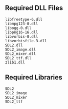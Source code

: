## Required DLL Files
```
libfreetype-6.dll
libmpg123-0.dll
libogg-0.dll
libpng16-16.dll
libvorbis-0.dll
libvorbisfile-3.dll
SDL2.dll
SDL2_image.dll
SDL2_mixer.dll
SDL2_ttf.dll
zlib1.dll
```

## Required Libraries
```
SDL2
SDL2_image
SDL2_mixer
SDL2_ttf
```
